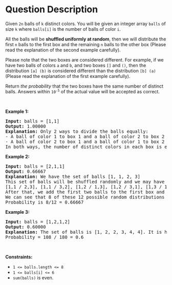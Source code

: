# Question Description

<p>Given <code>2n</code> balls of <code>k</code> distinct colors. You will be given an integer array <code>balls</code> of size <code>k</code> where <code>balls[i]</code> is the number of balls of color <code>i</code>.</p>

<p>All the balls will be <strong>shuffled uniformly at random</strong>, then we will distribute the first <code>n</code> balls to the first box and the remaining <code>n</code> balls to the other box (Please read the explanation of the second example carefully).</p>

<p>Please note that the two boxes are considered different. For example, if we have two balls of colors <code>a</code> and <code>b</code>, and two boxes <code>[]</code> and <code>()</code>, then the distribution <code>[a] (b)</code> is considered different than the distribution <code>[b] (a) </code>(Please read the explanation of the first example carefully).</p>

<p>Return<em> the probability</em> that the two boxes have the same number of distinct balls. Answers within <code>10<sup>-5</sup></code> of the actual value will be accepted as correct.</p>

<p>&nbsp;</p>
<p><strong>Example 1:</strong></p>

<pre>
<strong>Input:</strong> balls = [1,1]
<strong>Output:</strong> 1.00000
<strong>Explanation:</strong> Only 2 ways to divide the balls equally:
- A ball of color 1 to box 1 and a ball of color 2 to box 2
- A ball of color 2 to box 1 and a ball of color 1 to box 2
In both ways, the number of distinct colors in each box is equal. The probability is 2/2 = 1
</pre>

<p><strong>Example 2:</strong></p>

<pre>
<strong>Input:</strong> balls = [2,1,1]
<strong>Output:</strong> 0.66667
<strong>Explanation:</strong> We have the set of balls [1, 1, 2, 3]
This set of balls will be shuffled randomly and we may have one of the 12 distinct shuffles with equal probability (i.e. 1/12):
[1,1 / 2,3], [1,1 / 3,2], [1,2 / 1,3], [1,2 / 3,1], [1,3 / 1,2], [1,3 / 2,1], [2,1 / 1,3], [2,1 / 3,1], [2,3 / 1,1], [3,1 / 1,2], [3,1 / 2,1], [3,2 / 1,1]
After that, we add the first two balls to the first box and the second two balls to the second box.
We can see that 8 of these 12 possible random distributions have the same number of distinct colors of balls in each box.
Probability is 8/12 = 0.66667
</pre>

<p><strong>Example 3:</strong></p>

<pre>
<strong>Input:</strong> balls = [1,2,1,2]
<strong>Output:</strong> 0.60000
<strong>Explanation:</strong> The set of balls is [1, 2, 2, 3, 4, 4]. It is hard to display all the 180 possible random shuffles of this set but it is easy to check that 108 of them will have the same number of distinct colors in each box.
Probability = 108 / 180 = 0.6
</pre>

<p>&nbsp;</p>
<p><strong>Constraints:</strong></p>

<ul>
	<li><code>1 &lt;= balls.length &lt;= 8</code></li>
	<li><code>1 &lt;= balls[i] &lt;= 6</code></li>
	<li><code>sum(balls)</code> is even.</li>
</ul>
